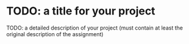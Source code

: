 # TODO: a title for your project

TODO: a detailed description of your project (must contain at least the original description of the assignment)
